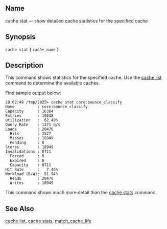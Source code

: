 <a name="console_commands.cache_stat"></a>
## Name

cache stat — show detailed cache statistics for the specified cache

## Synopsis

`cache stat` { *`cache_name`* }

<a name="idp13017696"></a>
## Description

This command shows statistics for the specified cache. Use the [cache list](console_commands.cache_list "cache list") command to determine the available caches.

Find sample output below:

```
20:02:49 /tmp/2025> cache stat core:bounce_classify
Name          : core:bounce_classify
Capacity      : 16384
Entries       : 10238
Utilization   :  62.49%
Query Rate    : 1271 q/s
Loads         : 20476
  Hits        : 1527
  Misses      : 18949
  Pending     : 0
Stores        : 18949
Invalidations : 8711
  Forced      : 0
  Expired     : 0
  Capacity    : 8711
Hit Rate      :   7.46%
Workload (R/W):  51.94%
  Reads       : 20476
  Writes      : 18949
```

This command shows much more detail than the [cache stats](console_commands.cache_stats "cache stats") command.

<a name="idp13022352"></a>
## See Also

[cache list](console_commands.cache_list "cache list"), [cache stats](console_commands.cache_stats.php "cache stats"), [match_cache_life](conf.ref.match_cache_life.php "match_cache_life")
